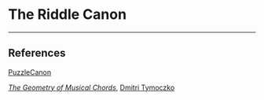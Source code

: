 # The Riddle Canon




---
## References

[PuzzleCanon](https://www.puzzlecanon.com/)

[*The Geometry of Musical Chords*](https://dmitri.mycpanel.princeton.edu/voiceleading.pdf), [Dmitri Tymoczko](https://dmitri.mycpanel.princeton.edu/)